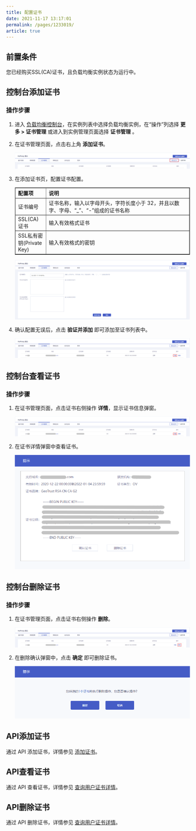 ```yaml
---
title: 配置证书    
date: 2021-11-17 13:17:01
permalink: /pages/1233019/
article: true
---
```


## 前置条件

您已经购买SSL(CA)证书，且负载均衡实例状态为运行中。

## 控制台添加证书

### 操作步骤

1. 进入 [负载均衡控制台](https://console.capitalonline.net/loadbalancers)，在实例列表中选择负载均衡实例，在“操作”列选择 **更多 > 证书管理** 或进入到实例管理页面选择 **证书管理** 。

2. 在证书管理页面，点击右上角 **添加证书**。

   ![添加证书](../../pic/add-ssl.png)

3. 在添加证书页，配置证书配置。

   <table width="95%" border="1" cellpadding="2" cellspacing="1">
   	<thead>
           <tr>
               <th align="left" width="15%">配置项</th>
               <th align="left" width="70%">说明</th>
           </tr>
   	</thead>
       <tbody>
           <tr>
               <td>证书编号</td>
               <td>证书名称，输入以字母开头，字符长度小于 32，并且以数字、字母、“_”、“-”组成的证书名称</td>
           </tr>
            <tr>
               <td>SSL(CA)证书</td>
               <td>输入有效格式证书</td>
           </tr>
           <tr>
               <td>SSL私有密钥(Private Key)</td>
               <td>输入有效格式的密钥</td>
           </tr>
   	</tbody>
   </table>
   
   ![配置证书](../../pic/edit-ssl.png)
   
4. 确认配置无误后，点击 **验证并添加** 即可添加至证书列表中。

   ![证书列表](../../pic/detail-ssl.png)

## 控制台查看证书

### 操作步骤

1. 在证书管理页面，点击证书右侧操作 **详情**，显示证书信息弹窗。

   ![查看详情](../../pic/detail-ssl.png)

2. 在证书详情弹窗中查看证书。

   ![证书详情](../../pic/detail-ssl2.png)

## 控制台删除证书

### 操作步骤

1. 在证书管理页面，点击证书右侧操作 **删除**。

   ![删除证书](../../pic/del-ssl.png)

2. 在删除确认弹窗中，点击 **确定** 即可删除证书。

   ![删除弹窗](../../pic/del-ssl2.png)

## API添加证书

通过 API 添加证书，详情参见 [添加证书](../../09.API文档/04.证书相关接口/03.添加证书.md)。

## API查看证书

通过 API 查看证书，详情参见 [查询用户证书详情](../../09.API文档/04.证书相关接口/01.查询用户证书详情.md)。

## API删除证书

通过 API 删除证书，详情参见 [查询用户证书详情](../../09.API文档/04.证书相关接口/02.删除证书.md)。
